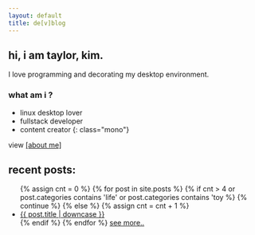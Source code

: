```yaml
---
layout: default
title: de[v]blog
---
```


<h2 class="mono">hi, i am taylor, kim.</h2>
I love programming and decorating my desktop environment.

### what am i ?
* linux desktop lover
* fullstack developer
* content creator
{: class="mono"}

view <a class="noline" href="{{ '/about' | relative_url }}">[about me]</a>

## recent posts:

<ul class="mono">
{% assign cnt = 0 %}
{% for post in site.posts %}
	{% if cnt > 4 or post.categories contains 'life' or post.categories contains 'toy %}
    {% continue %}
  {% else %}
    {% assign cnt = cnt + 1 %}
		<li><a class="noline" href="{{ post.url | relative_url }}">{{ post.title | downcase }}</a></li>
	{% endif %}
{% endfor %}
<a class="noline" href="{{ '/posts' | relative_url }}">see more..</a>
</ul>
